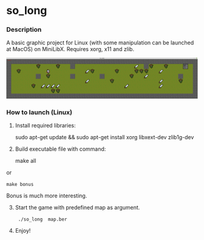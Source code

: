 # so_long

### Description
A basic graphic project for Linux (with some manipulation can be launched at MacOS) on MiniLibX.
Requires xorg, x11 and zlib.

![alt text](./assets/gameplay.png)

### How to launch (Linux)
    
1) Install required libraries:


    sudo apt-get update && sudo apt-get install xorg libxext-dev zlib1g-dev
2)  Build executable file with command:


    make all

or

    make bonus

Bonus is much more interesting.

3. Start the game with predefined map as argument.


        ./so_long  map.ber
4. Enjoy!